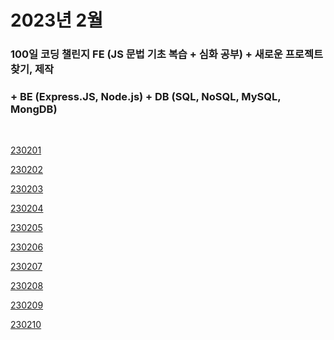 # 2023년 2월

### 100일 코딩 챌린지 FE (JS 문법 기초 복습 + 심화 공부) + 새로운 프로젝트 찾기, 제작

### + BE (Express.JS, Node.js) + DB (SQL, NoSQL, MySQL, MongDB)

<br />

[230201](/DateLink/2023-02/230201.md)

[230202](/DateLink/2023-02/230202.md)

[230203](/DateLink/2023-02/230203.md)

[230204](/DateLink/2023-02/230204.md)

[230205](/DateLink/2023-02/230205.md)

[230206](/DateLink/2023-02/230206.md)

[230207](/DateLink/2023-02/230207.md)

[230208](/DateLink/2023-02/230208.md)

[230209](/DateLink/2023-02/230209.md)

[230210](/DateLink/2023-02/230210.md)

<br />
